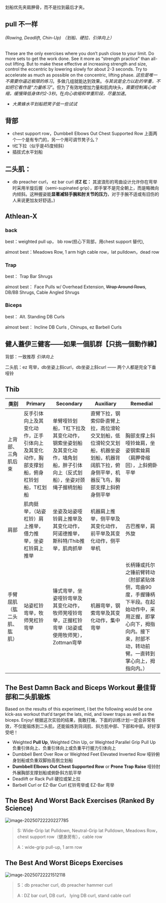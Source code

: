 划船优先夹肩胛骨，而不是拉到最后才夹。

##  pull 不一样

######  (Rowing, Deadlift, Chin-Up) （划船、硬拉、引体向上）

These are the only exercises where you don’t push close to your limit. Do more sets to get the work done. See it more as “strength practice” than all-out lifting. But to make these effective at increasing strength and size, control the eccentric by lowering slowly for about 2-3 seconds. Try to accelerate as much as possible on the concentric, lifting phase.
*这些是唯一不需要你逼近极限的练习*。多做几组就能达到效果。*与其说是全力以赴的举重，不如把它看作是“力量练习”*。但为了有效地增加力量和肌肉块头，*需要控制离心收缩，缓慢降低身体约2-3秒*。在*向心收缩和举重阶段，尽量加速*。



* *大黄蜂水平划船把凳子低一些试试*

##  背部

* chest support row，Dumbbell Elbows Out Chest Supported Row
  上面两个一个是有专门的，另一个用可调节凳子么？
* t杠下拉（似乎是45度倾斜）
* 插拔式水平划船

##  二头肌：

* db preacher curl， ez bar curl (**EZ 杠：** 其波浪形的弯曲设计允许你在弯举时采用半旋后握（semi-supinated grip），即手掌不是完全朝上，而是略微向内倾斜。这种握姿能**显著减轻手腕和肘关节的压力**，对于手腕不适或有旧伤的人来说更加友好舒适。)



##  Athlean-X

###  back

best：weighted pull up， bb row(担心下背部，用chest support 替代), 

almost best：Meadows Row, 1 arm high cable row，lat pulldown，dead row

###  Trap 

best：  Trap Bar Shrugs

almost best： Face Pulls w/ Overhead Extension, ~~Wrap Around Rows~~, DB/BB Shrugs, Cable Angled Shrugs

###  Biceps

best： Alt. Standing DB Curls

almost best： Incline DB Curls , Chinups, ez Barbell Curls 

##  健人蓋伊三健客——如果一個肌群【只挑一個動作練】

背部：一致推荐 *引体向上*

二头肌：ez 弯举，db坐姿上斜curl，db坐姿上斜curl ——  两个人都是完全下垂哑铃

##  Thib

| 类别                       | Primary                                                      | Secondary                                                    | Auxiliary                                                    | Remedial                                                     |
| -------------------------- | ------------------------------------------------------------ | ------------------------------------------------------------ | ------------------------------------------------------------ | ------------------------------------------------------------ |
| 上背部、三角肌后束         | 反手引体向上及其变化动作，正手引体向上及其变化动作，胸部支撑划船，俯身杠铃划船，T杠划船 | 单臂哑铃划船，T杠下拉及其变化动作，钢索坐姿划船及其变化动作，墙角划船，胖子引体向上（反式划船），坐姿对颈绳子握柄划船 | 直臂下拉，钢索仰卧直臂上拉，高位滑轮交叉划船，低位滑轮交叉划船，机器坐姿划船，机器背阔肌下拉，俯身侧平举，机器反飞鸟，胸部支撑上斜俯身侧平举 | 胸部支撑上斜哑铃耸肩，坐姿钢索耸肩（肩胛骨缩回），上斜俯卧平举 |
| 肩部                       | 肌肉挺举，（站姿杠铃）肩上推举，借力推举，坐姿杠铃肩上推举   | 坐姿及站姿哑铃肩上推举及其变化动作，阿诺德推举，斯科特/Thib推举，肌肉抓举 | 机器肩上推举，侧平举及其变化动作，前平举及其变化动作，侧平举机 | 古巴推举，肩外旋                                             |
| 手臂屈肌（肱二头肌、肱肌） | 站姿杠铃弯举，牧师凳杠铃弯举                                 | 锤式弯举，坐姿哑铃弯举及其变化动作，牧师凳哑铃弯举，正握杠铃弯举（站姿或使用牧师凳），Zottman弯举 | 机器弯举，钢索弯举及其变化动作，集中弯举                     | 长柄锤或托尔之锤前臂转动（肘部紧贴体侧，弯曲90度，手握锤柄下半段。在起始动作中，采用正握，即掌心向下，拇指向内。接下来，肘部不动，转动前臂。一直转到掌心向上，拇指向内。） |

##  The Best Damn Back and Biceps Workout 最佳背部和二头肌锻炼

Based on the results of this experiment, I bet the following would be one kick-ass workout that’d target the lats, mid, and lower traps as well as the biceps. Enjoy!
根据这次实验的结果，我敢打赌，下面的训练计划一定会非常有效，不仅能锻炼到二头肌，还能锻炼到背阔肌、斜方肌中部、下部和中部。好好享受吧！

- Weighted **Pull Up**, Weighted Chin Up, or Weighted Parallel Grip Pull Up
  负重引体向上、负重引体向上或负重平行握力引体向上
- Dumbbell Bent Over Row or Weighted Feet Elevated Inverted Row
  哑铃俯身划船或负重双脚抬高倒立划船
- **Dumbbell Elbows Out Chest Supported Row** or **Prone Trap Raise**
  哑铃肘外展胸部支撑划船或俯卧斜方肌平举
- Deadlift or Rack Pull
  硬拉或架上拉
- Barbell Curl or EZ-Bar Curl
  杠铃弯举或 EZ-Bar 弯举

##  The Best And Worst Back Exercises (Ranked By Science)

![image-20250722220227785](../image-20250722220227785.png)

> S:  Wide-Grip lat Pulldown, Neutral-Grip lat Pulldown, Meadows Row， chest support row（健身房有），cable row
>
> A：wide-grip pull-up,  1 arm row
>
> 

##  The Best And Worst Biceps Exercises

![image-20250722221512118](../image-20250722221512118.png)

> S：db preacher curl, db preacher hammer curl
>
> A : DZ bar curl, DB curl， lying DB curl, stand cable curl